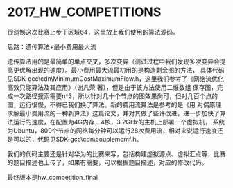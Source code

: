# 2017_HW_COMPETITIONS
很遗憾这次比赛止步于区域64，这里放上我们使用的算法源码。

思路：遗传算法+最小费用最大流

遗传算法用的是最简单的单点交叉，多次变异（测试过程中我们发现多次变异会提高更优解出现的速度）。最小费用最大流最初用的是构造剩余图的方法，
具体代码见SDK-gcc\cdn\MinimumCostMaximumFlow.h，这里我们参考了《网络流优化高效只能算法及其应用》（谢凡荣 著），但是由于该方法使用二维数组
保存图，完成一次路径搜索需要n^3，所以针对几十个节点的图效果尚可，但对几百个点的图，运行很慢，不得已我们换了算法。新的费用流算法是参考的是《用
对偶原理求解最小费用流的一种新算法》这篇论文，并对其做了些许改进，进一步加快了算法运行的速度，在配置为4G内存，4核，3.2GHz的主机上部署一个虚拟机，
系统为Ubuntu，800个节点的网络每分钟可以运行28次费用流，相对来说运行速度还是可以的，代码见SDK-gcc\cdn\couplemcmf.h。

我们的代码主要还是针对华为的比赛来写，包括构建虚拟源点、虚拟汇点等，比赛的题目描述也上传了，如果有需要，可以根据题目描述，对应的修改代码。

最终版本是hw_competition_final
